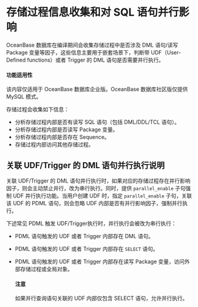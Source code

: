 # 存储过程信息收集和对 SQL 语句并行影响

OceanBase 数据库在编译期间会收集存储过程中是否涉及 DML 语句/读写 Package 变量等因子，这些信息主要用于嵌套场景下，判断带 UDF（User-Defined functions）或者 Trigger 的 DML 语句是否需要并行执行。

  <main id="notice" >
    <h4>功能适用性</h4>
    <p>该内容仅适用于 OceanBase 数据库企业版。OceanBase 数据库社区版仅提供 MySQL 模式。</p>
  </main>


存储过程会收集如下信息：

* 分析存储过程内部是否有读写 SQL 语句（包括 DML/DDL/TCL 语句）。
* 分析存储过程内部是否读写 Package 变量。
* 分析存储过程内部是否存在 Sequence。
* 存储过程内部访问其他存储过程。

## 关联 UDF/Trigger 的 DML 语句并行执行说明

关联 UDF/Trigger 的 DML 语句并行执行时，如果对应的存储过程存在并行影响因子，则会主动禁止并行，改为串行执行。同时，提供 `parallel_enable` 子句强制 UDF 并行执行功能。当用户创建 UDF 时，指定 `parallel_enable` 子句，关联该 UDF 的 PDML 语句，则会忽略 UDF 内部是否有并行影响因子，强制并行执行。

下述常见 PDML 触发 UDF/Trigger执行时，并行执行会被改为串行执行：

* PDML 语句触发的 UDF 或者 Trigger 内部存在 DML 语句。
* PDML 语句触发的 UDF 或者 Trigger 内部存在 `SELECT` 语句。
* PDML 语句触发的 UDF 或者 Trigger 内部存在读写 Package 变量，访问外部存储过程或全局对象。

  <main id="notice" type='notice'>
    <h4>注意</h4>
    <p>如果并行查询语句关联的 UDF 内部仅包含 SELECT 语句，允许并行执行。</p>
  </main>
